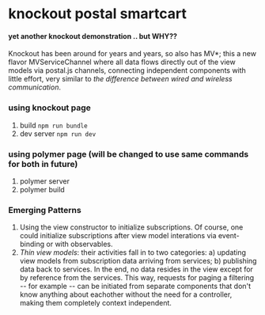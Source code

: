 # knockout postal smartcart
#### yet another knockout demonstration .. but WHY??
Knockout has been around for years and years, so also has MV*; this a new flavor MVServiceChannel where all data flows directly out of the view models via postal.js channels, connecting independent components with little effort, very similar to *the difference between wired and wireless communication*.

### using knockout page
  1. build `npm run bundle`
  2. dev server `npm run dev`
### using polymer page (will be changed to use same commands for both in future)
  1. polymer server
  2. polymer build

### Emerging Patterns
1. Using the view constructor to initialize subscriptions. Of course, one could initialize subscriptions after view model interations via event-binding or with observables. 
2. *Thin view models*: their activities fall in to two categories: a) updating view models from subscription data arriving from services; b) publishing data back to services. In the end, no data resides in the view except for by reference from the services. This way, requests for paging a filtering -- for example -- can be initiated from separate components that don't know anything about eachother without the need for a controller, making them completely context independent.


